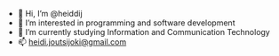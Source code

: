 - 👋 Hi, I’m @heiddij
- 👀 I’m interested in programming and software development
- 🌱 I’m currently studying Information and Communication Technology
- 📫 heidi.joutsijoki@gmail.com

<!---
heiddij/heiddij is a ✨ special ✨ repository because its `README.md` (this file) appears on your GitHub profile.
You can click the Preview link to take a look at your changes.
--->
